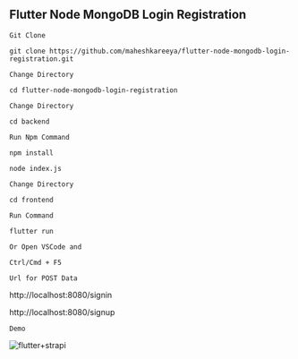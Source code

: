 ## Flutter Node MongoDB Login Registration

`Git Clone`

```
git clone https://github.com/maheshkareeya/flutter-node-mongodb-login-registration.git
```

`Change Directory`

```
cd flutter-node-mongodb-login-registration
```

`Change Directory`

```
cd backend
```

`Run Npm Command`

```
npm install
```

```
node index.js
```

`Change Directory`

```
cd frontend
```

`Run Command`

```
flutter run
```

`Or Open VSCode and`

```
Ctrl/Cmd + F5
```

`Url for POST Data`

http://localhost:8080/signin

http://localhost:8080/signup

`Demo`

![flutter+strapi](https://user-images.githubusercontent.com/16520789/94677174-1a59a080-033a-11eb-9717-7a08773743ec.png)
